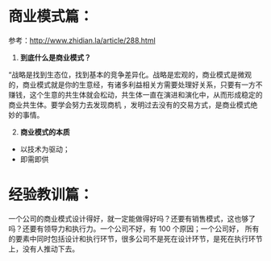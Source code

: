 # 商业模式篇：   

参考：http://www.zhidian.la/article/288.html

1. **到底什么是商业模式？** 

“战略是找到生态位，找到基本的竞争差异化。战略是宏观的，商业模式是微观的，商业模式就是你的生意经，有诸多利益相关方需要处理好关系，只要有一方不赚钱，这个生意的共生体就会松动，共生体一直在演进和演化中，从而形成稳定的商业共生体。要学会努力去发现商机 ，发明过去没有的交易方式，是商业模式绝妙的事情。

2. **商业模式的本质**  

- 以技术为驱动；
- 即需即供





# 经验教训篇：   

一个公司的商业模式设计得好，就一定能做得好吗？还要有销售模式，这也够了吗？还要有领导力和执行力。一个公司不好，有 100 个原因；一个公司好， 所有的要素中同时包括设计和执行环节，很多公司不是死在设计环节，是死在执行环节上，没有人推动下去。 